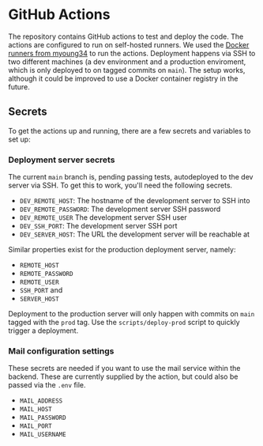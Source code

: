 # GitHub Actions

The repository contains GitHub actions to test and deploy the code. The actions
are configured to run on self-hosted runners. We used the
[Docker runners from myoung34](https://github.com/myoung34/docker-github-actions-runner)
to run the actions. Deployment happens via SSH to two different machines (a dev environment
and a production enviroment, which is only deployed to on tagged commits on `main`).
The setup works, although it could be improved to use a Docker container registry
in the future.

## Secrets

To get the actions up and running, there are a few secrets and variables to set up:

### Deployment server secrets

The current `main` branch is, pending passing tests, autodeployed to the dev server
via SSH. To get this to work, you'll need the following secrets.

- `DEV_REMOTE_HOST`: The hostname of the development server to SSH into
- `DEV_REMOTE_PASSWORD`: The development server SSH password
- `DEV_REMOTE_USER` The development server SSH user
- `DEV_SSH_PORT`: The development server SSH port
- `DEV_SERVER_HOST`: The URL the development server will be reachable at

Similar properties exist for the production deployment server, namely:

- `REMOTE_HOST`
- `REMOTE_PASSWORD`
- `REMOTE_USER`
- `SSH_PORT` and
- `SERVER_HOST`

Deployment to the production server will only happen with commits on `main` tagged
with the `prod` tag. Use the `scripts/deploy-prod` script to quickly trigger a deployment.

### Mail configuration settings

These secrets are needed if you want to use the mail service within the backend. These
are currently supplied by the action, but could also be passed via the `.env` file.

- `MAIL_ADDRESS`
- `MAIL_HOST`
- `MAIL_PASSWORD`
- `MAIL_PORT`
- `MAIL_USERNAME`

